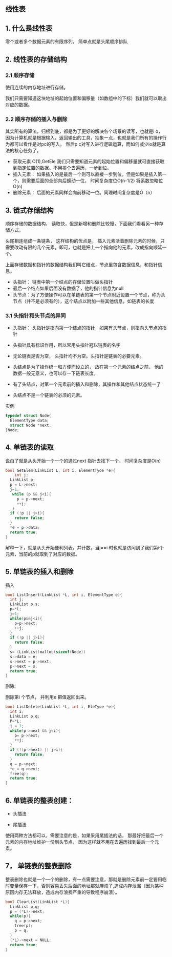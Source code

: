 ## 线性表

## 1. 什么是线性表

零个或者多个数据元素的有限序列， 简单点就是头尾顺序排队





## 2. 线性表的存储结构



### 2.1  顺序存储

使用连续的内存地址进行存储。

我们只需要知道这块地址的起始位置和偏移量（如数组中的下标）我们就可以取出对应的数据。



### 2.2 顺序存储的插入与删除

其实所有的算法，归根到底，都是为了更好的解决各个场景的读写，也就是i o， 因为计算机就是根据输入，返回输出的工具，抽象一点，也就是我们所有的操作行为都可以看作是对pc的写入。 然后p c对写入进行逻辑运算，而如何减少io就是算法的核心任务了。



* 获取元素 O(1),GetEle 我们只需要知道元素的起始位置和偏移量就可直接获取到指定位置的数据。不用挨个去遍历，一步到位。 
* 插入元素： 如果插入的是最后一个则可以直接一步到位，但是如果是插入第一个，则需要后面的全部向后蠕动一位， 时间复杂度位O(n-1/2) 将系数忽略位O(n)
* 删除元素： 后面的元素同样会向前移动一位。同理时间复杂度是O（n）







## 3. 链式存储结构

顺序存储的数据结构， 读取快，但是新增和删除比较慢，下面我们看看另一种存储方式。

头尾相连组成一条链条， 这样结构的优点是， 插入元素活着删除元素的时候，只需要改动有限的几个元素，即可，也就是把上一个指向他的元素，改成指向顺延一个。

上面存储数据和指针的数据结构我们叫它结点，节点里包含数据信息，和指针信息。



* 头指针： 链表中第一个结点的存储位置叫做头指针
* 最后一个结点如果后面没有数据了，他的指针信息为null
* 头节点：为了方便操作可以在单链表的第一个节点附近设置一个节点，称为头节点（并不是必须有的），这个结点以附加一些其他信息，如链表的长度





### 3.1 头指针和头节点的异同

* 头指针： 头指针是指向第一个结点的指针，如果有头节点，则指向头节点的指针
* 头指针具有标识作用，所以常用头指针冠以链表的名字
* 无论链表是否为空， 头指针均不为空。头指针是链表的必要元素。



* 头结点是为了操作统一和方便而设立的， 放在第一个元素的结点之前， 他的数据一般无意义，也可以存一下链表长度。
* 有了头结点，对第一个元素前的插入和删除，其操作和其他结点状态统一了
* 头结点不是一个链表的必须的元素。



实例

```c
typedef struct Node{
  ElementType data;
  struct Node *next;
}Node;
```





## 4. 单链表的读取

说白了就是从头开始一个一个的通过next 指针去找下一个， 时间复杂度是O(n)



```c
bool GetElem(LinkList L, int i, ElementTyoe *e){
  	int j;
  LinkList p;
  p = L->next;
  j=1;
   while (p && j<i){
     p = p->next;
     ++j;
   }
  if (!p || j>i){
    return false;
  }
  *e = p->data;
  return true;
}
```



解释一下，就是从头开始便利列表，并计数，当j==i 时也就是访问到了我们第i个元素，当前的p就取到了对应的数据。



## 5. 单链表的插入和删除

插入

```c
bool ListInsert(LinkList *L, int i, ElementType e){
  int j;
  LinkList p,s;
  p=*L;
  j=1;
  while(p&&j<i){
    p=p->next;
    ++j;
  }
  if (!p || j>i){
    return false;
  }
  s= (LinkList)malloc(sizeof(Node))
  s->data = e;
  s->next = p->next;
  p->next = s;
  return true;
}

```



删除:

删除第i 个节点， 并利用e 把值返回出来。

```c
bool ListDelete(LinkList *L, int i, EleTyoe *e){
  int i;
  LinkList p,q;
  P=*L;
  j = 1;
  while(p->next && j<i){
    p= p->next;
    ++j;
  }
  if (!(p->next) || j>i){
    return false;
  }
  q = p->next;
  *e = q->next;
  free(q);
  return true;
}
```





## 6. 单链表的整表创建：

* 头插法

* 尾插法

使用两种方法都可以，需要注意的是，如果采用尾插法的话， 那最好把最后一个元素的内存地址维护一份到头节点， 因为这样就不用在去遍历找到最后一个元素。



## 7， 单链表的整表删除

整表删除也就是一个一个的删除，有一点需要注意，那就是删除元素前一定要用临时变量保存一下，否则容易丢失后面的地址那就麻烦了,造成内存泄漏（因为某种原因内存无法释放，造成内存浪费严重的导致程序崩溃）。



```c
bool ClearList(LinkList *L){
  LinkList p,q;
  p = (*L)->next;
  while(p){
    q = p->next;
    free(p);
    p = q;
  }
  (*L)->next = NULL;
  return true;
}
```



